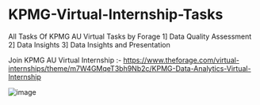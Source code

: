 # KPMG-Virtual-Internship-Tasks
All Tasks Of KPMG AU Virtual Tasks by Forage
1] Data Quality Assessment
2] Data Insights
3] Data Insights and Presentation

Join KPMG AU Virtual Internship :- https://www.theforage.com/virtual-internships/theme/m7W4GMqeT3bh9Nb2c/KPMG-Data-Analytics-Virtual-Internship


![image](https://user-images.githubusercontent.com/97459174/229365663-f809abaa-b755-40d6-ae6c-c7aea2e03cd4.png)
